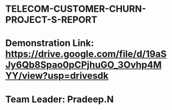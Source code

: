 # TELECOM-CUSTOMER-CHURN-PROJECT-S-REPORT
# Demonstration Link: https://drive.google.com/file/d/19aSJy6Qb8Spao0pCPjhuGO_3Ovhp4MYY/view?usp=drivesdk
# Team Leader: Pradeep.N
